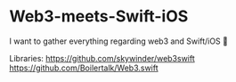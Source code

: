 # Web3-meets-Swift-iOS
I want to gather everything regarding web3 and Swift/iOS 🙂 

Libraries:
https://github.com/skywinder/web3swift
https://github.com/Boilertalk/Web3.swift
